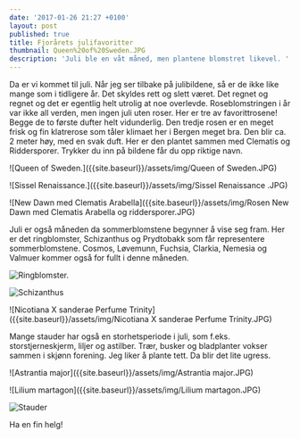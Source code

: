 ```yaml
---
date: '2017-01-26 21:27 +0100'
layout: post
published: true
title: Fjorårets julifavoritter
thumbnail: Queen%20of%20Sweden.JPG
description: 'Juli ble en våt måned, men plantene blomstret likevel. '
---
```


Da er vi kommet til juli. Når jeg ser tilbake på julibildene, så er de ikke like mange som i tidligere år. Det skyldes rett og slett været. Det regnet og regnet og det er egentlig helt utrolig at noe overlevde. Roseblomstringen i år var ikke all verden, men ingen juli uten roser. Her er tre av favorittrosene! Begge de to første dufter helt vidunderlig. Den tredje rosen er en meget frisk og fin klatrerose som tåler klimaet her i Bergen meget bra. Den blir ca. 2 meter høy, med en svak duft. Her er den plantet sammen med Clematis og Riddersporer.
Trykker du inn på bildene får du opp riktige navn.

![Queen of Sweden.]({{site.baseurl}}/assets/img/Queen of Sweden.JPG)

![Sissel Renaissance.]({{site.baseurl}}/assets/img/Sissel Renaissance .JPG)

![New Dawn med Clematis Arabella]({{site.baseurl}}/assets/img/Rosen New Dawn med Clematis Arabella og riddersporer.JPG)

<!--more-->

Juli er også måneden da sommerblomstene begynner å vise seg fram. Her er det ringblomster,  Schizanthus og Prydtobakk som får representere sommerblomstene. Cosmos, Løvemunn, Fuchsia, Clarkia, Nemesia og Valmuer kommer også for fullt i denne måneden. 

![Ringblomster.]({{site.baseurl}}/assets/img/Ringblomster.JPG)

![Schizanthus]({{site.baseurl}}/assets/img/Schizanthus.JPG)

![Nicotiana X sanderae Perfume Trinity]({{site.baseurl}}/assets/img/Nicotiana X sanderae Perfume Trinity.JPG)

Mange stauder har også en storhetsperiode i juli, som f.eks. storstjerneskjerm, liljer og astilber. Trær, busker og bladplanter vokser sammen i skjønn forening. Jeg liker å plante tett. Da blir det lite ugress. 

![Astrantia major]({{site.baseurl}}/assets/img/Astrantia major.JPG)

![Lilium martagon]({{site.baseurl}}/assets/img/Lilium martagon.JPG)

![Stauder]({{site.baseurl}}/assets/img/Stauder.JPG)

Ha en fin helg!
